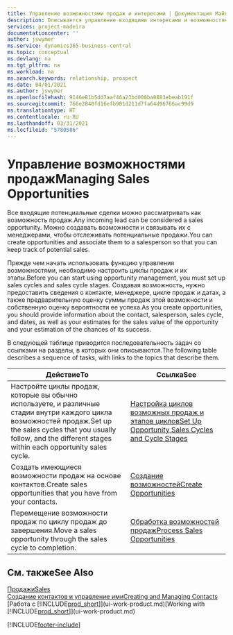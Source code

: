 ```yaml
---
title: Управление возможностями продаж и интересами | Документация Майкрософт
description: Описывается управление входящими интересами и возможностями продаж в Business Central, а также связыванием возможностей с менеджерами по продажам для отслеживания потенциальных продаж.
services: project-madeira
documentationcenter: ''
author: jswymer
ms.service: dynamics365-business-central
ms.topic: conceptual
ms.devlang: na
ms.tgt_pltfrm: na
ms.workload: na
ms.search.keywords: relationship, prospect
ms.date: 04/01/2021
ms.author: jswymer
ms.openlocfilehash: 9146e81b5dd7aaf46a23bd000ba0883ebeab191f
ms.sourcegitcommit: 766e2840fd16efb901d211d7fa64d96766ac99d9
ms.translationtype: HT
ms.contentlocale: ru-RU
ms.lasthandoff: 03/31/2021
ms.locfileid: "5780586"
---
```

# <a name="managing-sales-opportunities"></a><span data-ttu-id="584a1-103">Управление возможностями продаж</span><span class="sxs-lookup"><span data-stu-id="584a1-103">Managing Sales Opportunities</span></span>
<span data-ttu-id="584a1-104">Все входящие потенциальные сделки можно рассматривать как возможность продаж.</span><span class="sxs-lookup"><span data-stu-id="584a1-104">Any incoming lead can be considered a sales opportunity.</span></span> <span data-ttu-id="584a1-105">Можно создавать возможности и связывать их с менеджерами, чтобы отслеживать потенциальные продажи.</span><span class="sxs-lookup"><span data-stu-id="584a1-105">You can create opportunities and associate them to a salesperson so that you can keep track of potential sales.</span></span>

<span data-ttu-id="584a1-106">Прежде чем начать использовать функцию управления возможностями, необходимо настроить циклы продаж и их этапы.</span><span class="sxs-lookup"><span data-stu-id="584a1-106">Before you can start using opportunity management, you must set up sales cycles and sales cycle stages.</span></span> <span data-ttu-id="584a1-107">Создавая возможность, нужно предоставить сведения о контакте, менеджере, цикле продаж и датах, а также предварительную оценку суммы продаж этой возможности и собственную оценку вероятности ее успеха.</span><span class="sxs-lookup"><span data-stu-id="584a1-107">As you create opportunities, you should provide information about the contact, salesperson, sales cycle, and dates, as well as your estimates for the sales value of the opportunity and your estimation of the chances of its success.</span></span>

<span data-ttu-id="584a1-108">В следующей таблице приводится последовательность задач со ссылками на разделы, в которых они описываются.</span><span class="sxs-lookup"><span data-stu-id="584a1-108">The following table describes a sequence of tasks, with links to the topics that describe them.</span></span>

| <span data-ttu-id="584a1-109">Действие</span><span class="sxs-lookup"><span data-stu-id="584a1-109">To</span></span> | <span data-ttu-id="584a1-110">Ссылка</span><span class="sxs-lookup"><span data-stu-id="584a1-110">See</span></span> |
| --- | --- |
| <span data-ttu-id="584a1-111">Настройте циклы продаж, которые вы обычно используете, и различные стадии внутри каждого цикла возможностей продаж.</span><span class="sxs-lookup"><span data-stu-id="584a1-111">Set up the sales cycles that you usually follow, and the different stages within each opportunity sales cycle.</span></span> |[<span data-ttu-id="584a1-112">Настройка циклов возможных продаж и этапов циклов</span><span class="sxs-lookup"><span data-stu-id="584a1-112">Set Up Opportunity Sales Cycles and Cycle Stages</span></span>](marketing-how-setup-opportunity-sales-cycles-stages.md) |
| <span data-ttu-id="584a1-113">Создать имеющиеся возможности продаж на основе контактов.</span><span class="sxs-lookup"><span data-stu-id="584a1-113">Create sales opportunities that you have from your contacts.</span></span> |[<span data-ttu-id="584a1-114">Создание возможностей</span><span class="sxs-lookup"><span data-stu-id="584a1-114">Create Opportunities</span></span>](marketing-how-create-opportunities.md) |
| <span data-ttu-id="584a1-115">Перемещение возможности продаж по циклу продаж до завершения.</span><span class="sxs-lookup"><span data-stu-id="584a1-115">Move a sales opportunity through the sales cycle to completion.</span></span> |[<span data-ttu-id="584a1-116">Обработка возможностей продаж</span><span class="sxs-lookup"><span data-stu-id="584a1-116">Process Sales Opportunities</span></span>](marketing-processing-sales-opportunities.md) |

## <a name="see-also"></a><span data-ttu-id="584a1-117">См. также</span><span class="sxs-lookup"><span data-stu-id="584a1-117">See Also</span></span>
[<span data-ttu-id="584a1-118">Продажи</span><span class="sxs-lookup"><span data-stu-id="584a1-118">Sales</span></span>](sales-manage-sales.md)  
[<span data-ttu-id="584a1-119">Создание контактов и управление ими</span><span class="sxs-lookup"><span data-stu-id="584a1-119">Creating and Managing Contacts</span></span>](marketing-contacts.md)  
<span data-ttu-id="584a1-120">[Работа с [!INCLUDE[prod_short](includes/prod_short.md)]](ui-work-product.md)</span><span class="sxs-lookup"><span data-stu-id="584a1-120">[Working with [!INCLUDE[prod_short](includes/prod_short.md)]](ui-work-product.md)</span></span>


[!INCLUDE[footer-include](includes/footer-banner.md)]